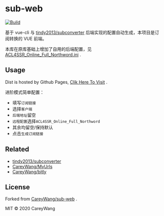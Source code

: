# sub-web

[![Build](https://github.com/northword/sub-web/actions/workflows/build.yml/badge.svg)](https://github.com/northword/sub-web/actions/workflows/build.yml)

基于 vue-cli 与 [tindy2013/subconverter](https://github.com/tindy2013/subconverter) 后端实现的配置自动生成，本项目是订阅转换的 VUE 前端。

本库在原库基础上增加了自用的后端配置，见 [ACL4SSR_Online_Full_Northword.ini](https://github.com/northword/Scripts/blob/main/Clash/ACL4SSR_Online_Full_Northword.ini) .

## Usage

Dist is hosted by Github Pages, [Clik Here To Visit](https://northword.github.io/sub-web) .

进阶模式简单配置：

- 填写`订阅链接`
- 选择`客户端`
- `后端地址`留空
- `远程配置`选择`ACL4SSR_Online_Full_Northword`
- 其余均留空/保持默认
- 点击`生成订阅链接`

## Related

- [tindy2013/subconverter](https://github.com/tindy2013/subconverter)
- [CareyWang/MyUrls](https://github.com/CareyWang/MyUrls)
- [CareyWang/bitly](https://github.com/CareyWang/bitly)

## License

Forked from [CareyWang/sub-web](https://github.com/CareyWang/sub-web) .

MIT © 2020 CareyWang